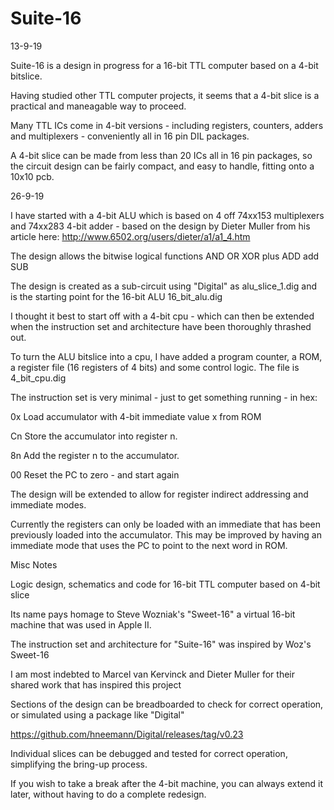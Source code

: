 # Suite-16

13-9-19

Suite-16 is a design in progress for a 16-bit TTL computer based on a 4-bit bitslice.

Having studied other TTL computer projects, it seems that a 4-bit slice is a practical and maneagable way to proceed.

Many TTL ICs come in 4-bit versions - including registers, counters, adders and multiplexers - conveniently all in 16 pin DIL packages.

A 4-bit slice can be made from less than 20 ICs all in 16 pin packages, so the circuit design can be fairly compact, and easy to handle, fitting onto a 10x10 pcb. 

26-9-19

I have started with a 4-bit ALU which is based on 4 off 74xx153 multiplexers and 74xx283 4-bit adder - based on the design by Dieter Muller from his article here: http://www.6502.org/users/dieter/a1/a1_4.htm

The design allows the bitwise logical functions AND OR XOR plus ADD add SUB

The design is created as a sub-circuit using "Digital" as alu_slice_1.dig and is the starting point for the 16-bit ALU 16_bit_alu.dig

I thought it best to start off with a 4-bit cpu - which can then be extended when the instruction set and architecture have been thoroughly thrashed out.

To turn the ALU bitslice into a cpu, I have added a program counter, a ROM, a register file (16 registers of 4 bits) and some control logic. The file is 4_bit_cpu.dig

The instruction set is very minimal - just to get something running - in hex:

0x   Load accumulator with 4-bit immediate value x from ROM

Cn   Store the accumulator into register n.

8n   Add the register n to the accumulator.

00   Reset the PC to zero - and start again

The design will be extended to allow for register indirect addressing and immediate modes.

Currently the registers can only be loaded with an immediate that has been previously loaded into the accumulator. This may be improved by having an immediate mode that uses the PC to point to the next word in ROM.

Misc Notes

Logic design, schematics and code for 16-bit TTL computer based on 4-bit slice

Its name pays homage to Steve Wozniak's "Sweet-16" a virtual 16-bit machine that was used in Apple II.

The instruction set and architecture for "Suite-16" was inspired by Woz's Sweet-16

I am most indebted to Marcel van Kervinck and Dieter Muller for their shared work that has inspired this project



Sections of the design can be breadboarded to check for correct operation, or simulated using a package like "Digital"

https://github.com/hneemann/Digital/releases/tag/v0.23

Individual slices can be debugged and tested for correct operation, simplifying the bring-up process. 

If you wish to take a break after the 4-bit machine, you can always extend it later, without having to do a complete redesign.
